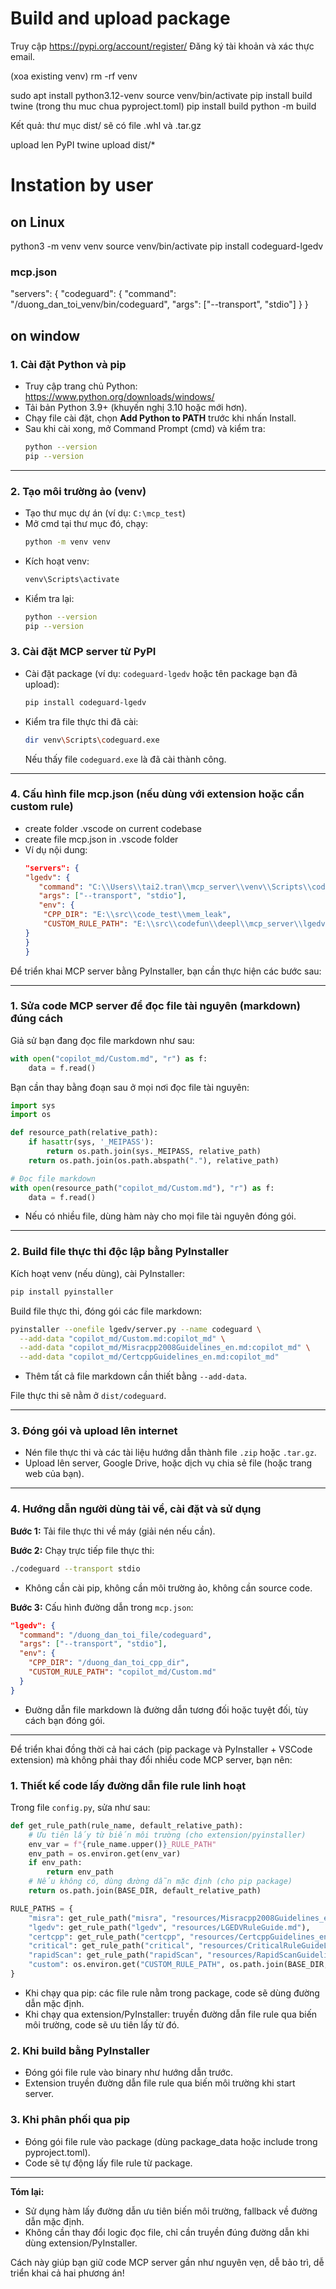 # Build and upload package
Truy cập https://pypi.org/account/register/
Đăng ký tài khoản và xác thực email.

(xoa existing venv)
rm -rf venv

sudo apt install python3.12-venv
source venv/bin/activate
pip install build twine
(trong thu muc chua pyproject.toml)
pip install build
python -m build

Kết quả: thư mục dist/ sẽ có file .whl và .tar.gz

upload len PyPI
twine upload dist/*

# Instation by user
## on Linux
python3 -m venv venv
source venv/bin/activate
pip install codeguard-lgedv

### mcp.json
"servers": {
  "codeguard": {
    "command": "/duong_dan_toi_venv/bin/codeguard",
    "args": ["--transport", "stdio"]
  }
}


## on window
### 1. Cài đặt Python và pip
- Truy cập trang chủ Python: https://www.python.org/downloads/windows/
- Tải bản Python 3.9+ (khuyến nghị 3.10 hoặc mới hơn).
- Chạy file cài đặt, chọn **Add Python to PATH** trước khi nhấn Install.
- Sau khi cài xong, mở Command Prompt (cmd) và kiểm tra:
  ```bash
  python --version
  pip --version
  ```
---

### 2. Tạo môi trường ảo (venv)

- Tạo thư mục dự án (ví dụ: `C:\mcp_test`)
- Mở cmd tại thư mục đó, chạy:
  ```bash
  python -m venv venv
  ```
- Kích hoạt venv:
  ```bash
  venv\Scripts\activate
  ```
- Kiểm tra lại:
  ```bash
  python --version
  pip --version
  ```

### 3. Cài đặt MCP server từ PyPI

- Cài đặt package (ví dụ: `codeguard-lgedv` hoặc tên package bạn đã upload):
  ```bash
  pip install codeguard-lgedv
  ```
- Kiểm tra file thực thi đã cài:
  ```bash
  dir venv\Scripts\codeguard.exe
  ```
  Nếu thấy file `codeguard.exe` là đã cài thành công.

---

### 4. Cấu hình file mcp.json (nếu dùng với extension hoặc cần custom rule)
- create folder .vscode on current codebase
- create file mcp.json in .vscode folder
- Ví dụ nội dung:
  ```json
  "servers": {
  "lgedv": {
     "command": "C:\\Users\\tai2.tran\\mcp_server\\venv\\Scripts\\codeguard.exe",
     "args": ["--transport", "stdio"],
     "env": {
      "CPP_DIR": "E:\\src\\code_test\\mem_leak",
      "CUSTOM_RULE_PATH": "E:\\src\\codefun\\deepl\\mcp_server\\lgedv\\resources\\CustomRule.md" 
  }
  }
  }
  ```




Để triển khai MCP server bằng PyInstaller, bạn cần thực hiện các bước sau:

---

### 1. Sửa code MCP server để đọc file tài nguyên (markdown) đúng cách

Giả sử bạn đang đọc file markdown như sau:
```python
with open("copilot_md/Custom.md", "r") as f:
    data = f.read()
```

Bạn cần thay bằng đoạn sau ở mọi nơi đọc file tài nguyên:

```python
import sys
import os

def resource_path(relative_path):
    if hasattr(sys, '_MEIPASS'):
        return os.path.join(sys._MEIPASS, relative_path)
    return os.path.join(os.path.abspath("."), relative_path)

# Đọc file markdown
with open(resource_path("copilot_md/Custom.md"), "r") as f:
    data = f.read()
```

- Nếu có nhiều file, dùng hàm này cho mọi file tài nguyên đóng gói.

---

### 2. Build file thực thi độc lập bằng PyInstaller

Kích hoạt venv (nếu dùng), cài PyInstaller:
```bash
pip install pyinstaller
```

Build file thực thi, đóng gói các file markdown:
```bash
pyinstaller --onefile lgedv/server.py --name codeguard \
  --add-data "copilot_md/Custom.md:copilot_md" \
  --add-data "copilot_md/Misracpp2008Guidelines_en.md:copilot_md" \
  --add-data "copilot_md/CertcppGuidelines_en.md:copilot_md"
```
- Thêm tất cả file markdown cần thiết bằng `--add-data`.

File thực thi sẽ nằm ở `dist/codeguard`.

---

### 3. Đóng gói và upload lên internet

- Nén file thực thi và các tài liệu hướng dẫn thành file `.zip` hoặc `.tar.gz`.
- Upload lên server, Google Drive, hoặc dịch vụ chia sẻ file (hoặc trang web của bạn).

---

### 4. Hướng dẫn người dùng tải về, cài đặt và sử dụng

**Bước 1:** Tải file thực thi về máy (giải nén nếu cần).

**Bước 2:** Chạy trực tiếp file thực thi:
```bash
./codeguard --transport stdio
```
- Không cần cài pip, không cần môi trường ảo, không cần source code.

**Bước 3:** Cấu hình đường dẫn trong `mcp.json`:
```json
"lgedv": {
  "command": "/duong_dan_toi_file/codeguard",
  "args": ["--transport", "stdio"],
  "env": {
    "CPP_DIR": "/duong_dan_toi_cpp_dir",
    "CUSTOM_RULE_PATH": "copilot_md/Custom.md"
  }
}
```
- Đường dẫn file markdown là đường dẫn tương đối hoặc tuyệt đối, tùy cách bạn đóng gói.

---
Để triển khai đồng thời cả hai cách (pip package và PyInstaller + VSCode extension) mà không phải thay đổi nhiều code MCP server, bạn nên:

### 1. Thiết kế code lấy đường dẫn file rule linh hoạt

Trong file `config.py`, sửa như sau:

```python
def get_rule_path(rule_name, default_relative_path):
    # Ưu tiên lấy từ biến môi trường (cho extension/pyinstaller)
    env_var = f"{rule_name.upper()}_RULE_PATH"
    env_path = os.environ.get(env_var)
    if env_path:
        return env_path
    # Nếu không có, dùng đường dẫn mặc định (cho pip package)
    return os.path.join(BASE_DIR, default_relative_path)

RULE_PATHS = {
    "misra": get_rule_path("misra", "resources/Misracpp2008Guidelines_en.md"),
    "lgedv": get_rule_path("lgedv", "resources/LGEDVRuleGuide.md"),
    "certcpp": get_rule_path("certcpp", "resources/CertcppGuidelines_en.md"),
    "critical": get_rule_path("critical", "resources/CriticalRuleGuideLines.md"),
    "rapidScan": get_rule_path("rapidScan", "resources/RapidScanGuidelines_en.md"),
    "custom": os.environ.get("CUSTOM_RULE_PATH", os.path.join(BASE_DIR, "resources/CustomRule.md"))
}
```

- Khi chạy qua pip: các file rule nằm trong package, code sẽ dùng đường dẫn mặc định.
- Khi chạy qua extension/PyInstaller: truyền đường dẫn file rule qua biến môi trường, code sẽ ưu tiên lấy từ đó.

### 2. Khi build bằng PyInstaller

- Đóng gói file rule vào binary như hướng dẫn trước.
- Extension truyền đường dẫn file rule qua biến môi trường khi start server.

### 3. Khi phân phối qua pip

- Đóng gói file rule vào package (dùng package_data hoặc include trong pyproject.toml).
- Code sẽ tự động lấy file rule từ package.

---

**Tóm lại:**  
- Sử dụng hàm lấy đường dẫn ưu tiên biến môi trường, fallback về đường dẫn mặc định.
- Không cần thay đổi logic đọc file, chỉ cần truyền đúng đường dẫn khi dùng extension/PyInstaller.

Cách này giúp bạn giữ code MCP server gần như nguyên vẹn, dễ bảo trì, dễ triển khai cả hai phương án!